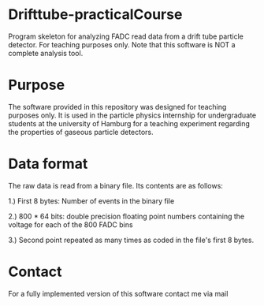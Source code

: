 # Drifttube-practicalCourse
Program skeleton for analyzing FADC read data from a drift tube particle detector. For teaching purposes only.
Note that this software is NOT a complete analysis tool.

# Purpose
The software provided in this repository was designed for teaching purposes only.
It is used in the particle physics internship for undergraduate students at the university of Hamburg for a teaching experiment regarding the properties of gaseous particle detectors.

# Data format
The raw data is read from a binary file. Its contents are as follows:

1.) First 8 bytes: Number of events in the binary file

2.) 800 * 64 bits: double precision floating point numbers containing the voltage for each of the 800 FADC bins

3.) Second point repeated as many times as coded in the file's first 8 bytes.


# Contact
For a fully implemented version of this software contact me via mail


